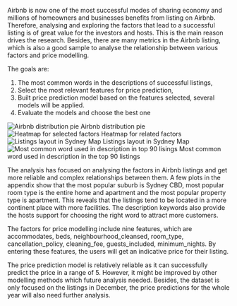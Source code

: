 Airbnb is now one of the most successful modes of sharing economy and millions of homeowners and businesses benefits from listing on Airbnb. Therefore, analysing and exploring the factors that lead to a successful listing is of great value for the investors and hosts. This is the main reason drives the research. Besides, there are many metrics in the Airbnb listing, which is also a good sample to analyse the relationship between various factors and price modelling.

The goals are:
1.	The most common words in the descriptions of successful listings,
2.	Select the most relevant features for price prediction, 
3.	Built price prediction model based on the features selected, several models will be applied. 
4.	Evaluate the models and choose the best one

![Airbnb distribution pie](https://user-images.githubusercontent.com/54901881/69894745-1060bd00-1378-11ea-8dc3-98d4485f5809.png)
Airbnb distribution pie
![Heatmap for selected factors](https://user-images.githubusercontent.com/54901881/69894931-16a46880-137b-11ea-8daf-928c0c5d45f5.png)
Heatmap for related factors
![Listings layout in Sydney Map](https://user-images.githubusercontent.com/54901881/69894960-acd88e80-137b-11ea-9765-96a551f04c54.png)
Listings layout in Sydney Map
![Most common word used in description in top 90 lisings](https://user-images.githubusercontent.com/54901881/69894961-b19d4280-137b-11ea-8c75-423ce8e4f338.png)
Most common word used in description in the top 90 listings

The analysis has focused on analysing the factors in Airbnb listings and get more reliable and complex relationships between them. A few plots in the appendix show that the most popular suburb is Sydney CBD, most popular room type is the entire home and apartment and the most popular property type is apartment. This reveals that the listings tend to be located in a more continent place with more facilities. The description keywords also provide the hosts support for choosing the right word to attract more customers.

The factors for price modelling include nine features, which are accommodates, beds, neighbourhood_cleansed, room_type, cancellation_policy, cleaning_fee, guests_included, minimum_nights. By entering these features, the users will get an indicative price for their listing. 

The price prediction model is relatively reliable as it can successfully predict the price in a range of 5. However, it might be improved by other modelling methods which future analysis needed. Besides, the dataset is only focused on the listings in December, the price predictions for the whole year will also need further analysis.

